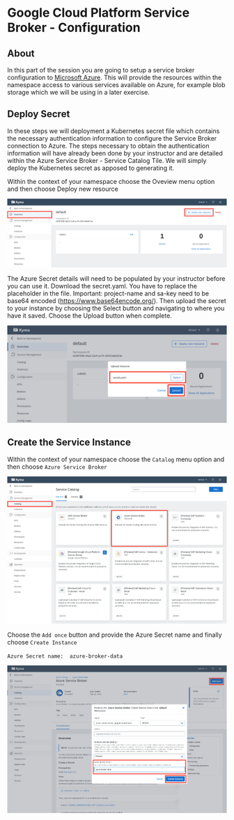 # Google Cloud Platform Service Broker - Configuration

## About
In this part of the session you are going to setup a service broker configuration to [Microsoft Azure](https://github.com/Azure/open-service-broker-azure/blob/master/README.md).  This will provide the resources within the namespace access to various services available on Azure, for example blob storage which we will be using in a later exercise.  

## Deploy Secret
In these steps we will deployment a Kubernetes secret file which contains the necessary authentication information to configure the Service Broker connection to Azure. The steps necessary to obtain the authentication information will have already been done by your instructor and are detailed within the Azure Service Broker - Service Catalog Tile. We will simply deploy the Kubernetes secret as apposed to generating it.

Within the context of your namespace choose the Oveview menu option and then choose Deploy new resource

![Deploy Resource](../assets/GCPBroker3.png)

The Azure Secret details will need to be populated by your instructor before you can use it. Download the secret.yaml. You have to replace the placeholder in the file. Important: project-name and sa-key need to be base64 encoded (https://www.base64encode.org/). Then upload the secret to your instance by choosing the Select button and navigating to where you have it saved. Choose the Upload button when complete.

![Secret Upload](../assets/GCPBroker4.png)

## Create the Service Instance

Within the context of your namespace choose the `Catalog` menu option and then choose `Azure Service Broker`

![Service Catalog](../assets/AzureBroker5.png)

Choose the `Add once` button and provide the Azure Secret name and finally choose `Create Instance`

`Azure Secret name:  azure-broker-data`

![Create Service Instance](../assets/AzureBroker6.png)
